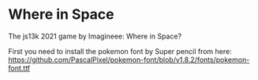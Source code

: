 # Where in Space
The js13k 2021 game by Imagineee: Where in Space?

First you need to install the pokemon font by Super pencil from here: https://github.com/PascalPixel/pokemon-font/blob/v1.8.2/fonts/pokemon-font.ttf
